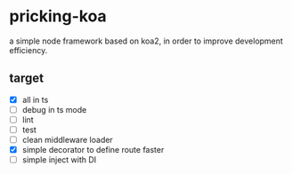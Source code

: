 # pricking-koa <alpha>

a simple node framework based on koa2, in order to improve development efficiency.

## target

- [x] all in ts
- [ ] debug in ts mode
- [ ] lint
- [ ] test
- [ ] clean middleware loader
- [x] simple decorator to define route faster
- [ ] simple inject with DI
